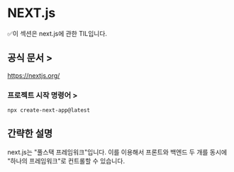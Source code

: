 # NEXT.js

✅이 섹션은 next.js에 관한 TIL입니다.

## 공식 문서 >

https://nextjs.org/

### 프로젝트 시작 명령어 >

```
npx create-next-app@latest
```

## 간략한 설명

next.js는 "풀스택 프레임워크"입니다. 이를 이용해서
프론트와 백엔드 두 개를 동시에 "하나의 프레임워크"로 컨트롤할 수 있습니다.
